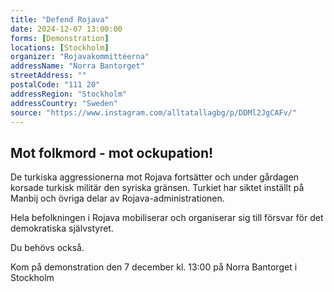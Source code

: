 ```yaml
---
title: "Defend Rojava"
date: 2024-12-07 13:00:00
forms: [Demonstration]
locations: [Stockholm]
organizer: "Rojavakommittéerna"
addressName: "Norra Bantorget"
streetAddress: ""
postalCode: "111 20"
addressRegion: "Stockholm"
addressCountry: "Sweden"
source: "https://www.instagram.com/alltatallagbg/p/DDMl2JgCAFv/"
---
```

## Mot folkmord - mot ockupation!

De turkiska aggressionerna mot Rojava fortsätter och under gårdagen korsade turkisk militär den syriska gränsen. Turkiet har siktet inställt på Manbij och övriga delar av Rojava-administrationen.

Hela befolkningen i Rojava mobiliserar och organiserar sig till försvar för det demokratiska självstyret. 

Du behövs också.

Kom på demonstration den 7 december kl. 13:00 på Norra Bantorget i Stockholm 